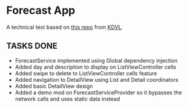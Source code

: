 # Forecast App
A technical test based on [this repo](https://github.com/JuniorBoaventura/iOS-ForecastTest) from [KDVL](https://github.com/KDVL).

## TASKS DONE
- ForecastService implemented using Global dependency injection
- Added day and description to display on ListViewController cells
- Added swipe to delete to ListViewController cells feature
- Added navigation to DetailView using List and Detail coordinators
- Added basic DetailView design
- Added a demo mod on ForecastServiceProvider so it bypasses the network calls and uses static data instead
